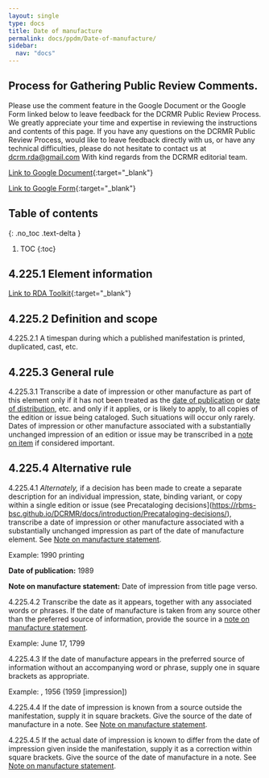 ```yaml
---
layout: single
type: docs
title: Date of manufacture
permalink: docs/ppdm/Date-of-manufacture/
sidebar:
  nav: "docs"
---
```


## Process for Gathering Public Review Comments.
Please use the comment feature in the Google Document or the Google Form linked below to leave feedback for the DCRMR Public Review Process.  We greatly appreciate your time and expertise in reviewing the instructions and contents of this page.  If you have any questions on the DCRMR Public Review Process, would like to leave feedback directly with us, or have any technical difficulties, please do not hesitate to contact us at dcrm.rda@gmail.com  With kind regards from the DCRMR editorial team.

[Link to Google Document](https://docs.google.com/document/d/1or802G8i-2DuPzcUm6oOqotpx2hrCmWTQCJXXfTnixE/edit){:target="_blank"}

[Link to Google Form](https://docs.google.com/forms/d/e/1FAIpQLSdNtJkbY1mngdTcvCoB7zZcpaIuuKHvlbyiidP-QunDy14VcQ/viewform){:target="_blank"}

## Table of contents
{: .no_toc .text-delta }

1. TOC
{:toc}

## 4.225.1 Element information

[Link to RDA Toolkit](https://beta.rdatoolkit.org/Content/Index?externalId=en-US_ala-f6396d3f-6883-3ad2-84f1-d0714cfd42a0){:target="_blank"}

## 4.225.2 Definition and scope

<a name="4.225.2.1">4.225.2.1</a> A timespan during which a published manifestation is printed, duplicated, cast, etc.

## 4.225.3 General rule

<a name="4.225.3.1">4.225.3.1</a> Transcribe a date of impression or other manufacture as part of this element only if it has not been treated as the [date of publication](https://rbms-bsc.github.io/DCRMR/docs/ppdm/Date-of-publication/) or [date of distribution](https://rbms-bsc.github.io/DCRMR/docs/ppdm/Date-of-distribution/), etc. and only if it applies, or is likely to apply, to all copies of the edition or issue being cataloged. Such situations will occur only rarely. Dates of impression or other manufacture associated with a substantially unchanged impression of an edition or issue may be transcribed in a [note on item](https://rbms-bsc.github.io/DCRMR/docs/notes-on-items/Note-on-item/) if considered important.

## 4.225.4 Alternative rule

<a name="4.225.4.1">4.225.4.1</a> *Alternately,* if a decision has been made to create a separate description for an individual impression, state, binding variant, or copy within a single edition or issue (see Precataloging decisions](https://rbms-bsc.github.io/DCRMR/docs/introduction/Precataloging-decisions/), transcribe a date of impression or other manufacture associated with a substantially unchanged impression as part of the date of manufacture element.  See [Note on manufacture statement](https://rbms-bsc.github.io/DCRMR/docs/ppdm/Note-on-manufacture-statement/).

Example: 1990 printing

**Date of publication:** 1989 

**Note on manufacture statement:** Date of impression from title page verso.

<a name="4.225.4.2">4.225.4.2</a> Transcribe the date as it appears, together with any associated words or phrases. If the date of manufacture is taken from any source other than the preferred source of information, provide the source in a [note on manufacture statement](https://rbms-bsc.github.io/DCRMR/docs/ppdm/Note-on-manufacture-statement/). 

Example: June 17, 1799

<a name="4.225.4.3">4.225.4.3</a> If the date of manufacture appears in the preferred source of information without an accompanying word or phrase, supply one in square brackets as appropriate.

Example: , 1956 (1959 [impression])

<a name="4.225.4.4">4.225.4.4</a> If the date of impression is known from a source outside the manifestation, supply it in square brackets. Give the source of the date of manufacture in a note. See [Note on manufacture statement](https://rbms-bsc.github.io/DCRMR/docs/ppdm/Note-on-manufacture-statement/).

<a name="4.225.4.5">4.225.4.5</a> If the actual date of impression is known to differ from the date of impression given inside the manifestation, supply it as a correction within square brackets. Give the source of the date of manufacture in a note. See [Note on manufacture statement](https://rbms-bsc.github.io/DCRMR/docs/ppdm/Note-on-manufacture-statement/).